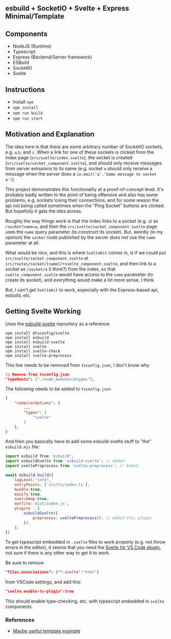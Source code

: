 ## esbuild + SocketIO + Svelte + Express Minimal/Template

## Components
- NodeJS (Runtime)
- Typescript 
- Express (Backend/Server framework)
- ESBuild
- SocketIO
- Svelte 

## Instructions 
- Install `npm`
- `npm install`
- `npm run build`
- `npm run start`

## Motivation and Explanation 
The idea here is that there are some arbitrary number of SocketIO sockets, e.g. `a`,`b`, and `c`. When a link for one of these sockets is clicked from the index page (`src/svelte/index.svelte`), the socket is created (`src/svelte/socket_component.svelte`), and should only receive messages from server emissions to its name (e.g. socket `a` should only receive a message when the server does a `io.emit('a','Some message to socket a')`). 

This project demonstrates this functionality at a proof-of-concept level. It's probably badly written to the point of being offensive and also has some problems, e.g. sockets losing their connections, and for some reason the api not being called sometimes when the "Ping Socket" buttons are clicked. But hopefully it gets the idea across. 

Roughly the way things work is that the index links to a socket (e.g. `a`) as `/socket?name=a`, and then the `src/svelte/socket_component.svelte` page uses the `name` query parameter (to construct its socket). But, weirdly (in my opinion) the `socket` route published by the server *does not* use the `name` parameter at all.

What would be *nice*, and this is where `SvelteKit` comes in, is if we could put `src/svelte/socket_component.svelte` at `src/routes/socket/[name]/+svelte_component.svelte`, and then link to a socket as `/socket/a` (I think?) from the index, so that `svelte_component.svelte` would have access to the `name` parameter (to create its socket), and everything would make a lot more sense, I think. 

But, I can't get `SvelteKit` to work, especially with the Express-based api, esbuild, etc. 

## Getting Svelte Working
Uses the [esbuild-svelte](https://github.com/EMH333/esbuild-svelte) repository as a reference. 
```
npm install @tsconfig/svelte
npm install esbuild
npm install esbuild-svelte
npm install svelte
npm install svelte-check
npm install svelte-preprocess
```

This line needs to be removed from `tsconfig.json`, I don't know why 
```json
// Remove from tsconfig.json 
"typeRoots": ["./node_modules/@types"],
```

The following needs to be added to `tsconfig.json`

```json
{
    "compilerOptions": {
        ...        
        "types": [
            "svelte"
        ]
    },
}
```

And then you basically have to add some esbuild-svelte stuff to "the" `esbuild.mjs` file:

```mjs
import esbuild from 'esbuild';
import esbuildSvelte from 'esbuild-svelte'; // Added 
import sveltePreprocess from 'svelte-preprocess'; // Added 

await esbuild.build({
    logLevel:"info",
    entryPoints: ['src/ts/index.ts'],
    bundle:true,
    minify:true,
    sourcemap:true,
    outfile:'dist/index.js',
    plugins : [
        esbuildSvelte({
            preprocess: sveltePreprocess(), // Added this plugin 
        }),
    ],
})
```

To get typescript embedded in `.svelte` files to work properly (e.g. not throw errors in the editor), it seems that you need the [Svelte for VS Code plugin](https://marketplace.visualstudio.com/items?itemName=svelte.svelte-vscode), not sure if there is any other way to get it to work. 

Be sure to remove 

```json
"files.associations": {"*.svelte":"html"}
```

from VSCode settings, and add this: 

```json
"svelte.enable-ts-plugin":true
```

This should enable type-checking, etc. with typescript embedded in `svelte` components. 

### References 
- [Maybe useful template example](https://github.com/Tazeg/svelte-esbuild-template)
